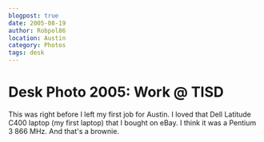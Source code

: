 ```yaml
---
blogpost: true
date: 2005-08-19
author: Robpol86
location: Austin
category: Photos
tags: desk
---
```


# Desk Photo 2005: Work @ TISD

This was right before I left my first job for Austin. I loved that Dell Latitude C400 laptop (my first laptop) that I bought on eBay. I think it was a Pentium 3 866 MHz. And that's a brownie.

```{imgur-image} pSoGfFu
```
